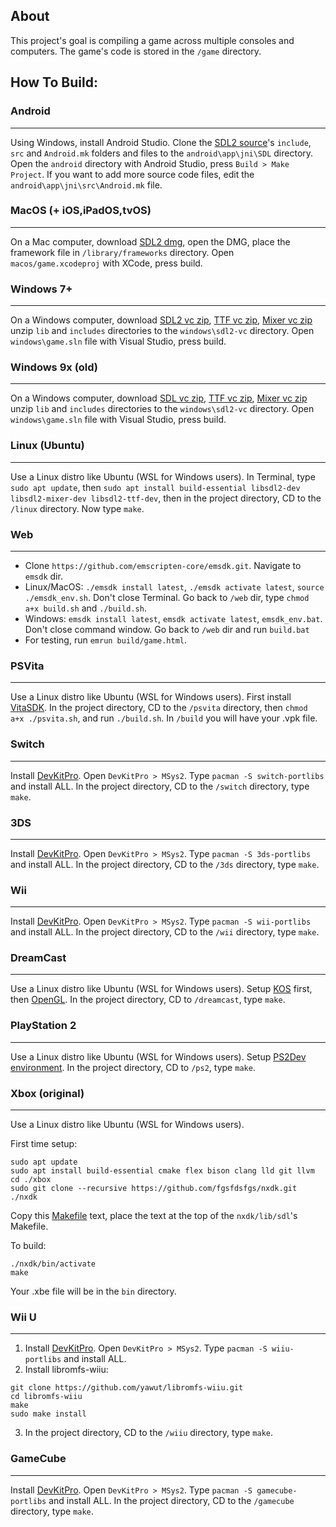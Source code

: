 ## About

This project's goal is compiling a game across multiple consoles and computers. The game's code is stored in the `/game` directory.

## How To Build:

### Android
- - -
Using Windows, install Android Studio. Clone the [SDL2 source](https://github.com/libsdl-org/SDL)'s `include`, `src` and `Android.mk` folders and files to the `android\app\jni\SDL` directory. Open the `android` directory with Android Studio, press `Build > Make Project`. If you want to add more source code files, edit the `android\app\jni\src\Android.mk` file.

### MacOS (+ iOS,iPadOS,tvOS)
- - -
On a Mac computer, download [SDL2 dmg](https://github.com/libsdl-org/SDL/releases/latest), open the DMG, place the framework file in `/library/frameworks` directory. Open `macos/game.xcodeproj` with XCode, press build.

### Windows 7+
- - -
On a Windows computer, download [SDL2 vc zip](https://github.com/libsdl-org/SDL/releases), [TTF vc zip](https://github.com/libsdl-org/SDL_ttf/releases), [Mixer vc zip](https://github.com/libsdl-org/SDL_mixer/releases) unzip `lib` and `includes` directories to the `windows\sdl2-vc` directory. Open `windows\game.sln` file with Visual Studio, press build.

### Windows 9x (old)
- - -
On a Windows computer, download [SDL vc zip](https://sourceforge.net/projects/libsdl/files/SDL/1.2.15/), [TTF vc zip](https://sourceforge.net/projects/libsdl/files/SDL_ttf/2.0.12/), [Mixer vc zip](https://sourceforge.net/projects/libsdl/files/SDL_mixer/1.2.12/) unzip `lib` and `includes` directories to the `windows\sdl2-vc` directory. Open `windows\game.sln` file with Visual Studio, press build.

### Linux (Ubuntu)
- - -
Use a Linux distro like Ubuntu (WSL for Windows users). In Terminal, type `sudo apt update`, then `sudo apt install build-essential libsdl2-dev libsdl2-mixer-dev libsdl2-ttf-dev`, then in the project directory, CD to the `/linux` directory. Now type `make`.

### Web
- - -
* Clone `https://github.com/emscripten-core/emsdk.git`. Navigate to `emsdk` dir. 
* Linux/MacOS: `./emsdk install latest`, `./emsdk activate latest`, `source ./emsdk_env.sh`. Don't close Terminal. Go back to `/web` dir, type `chmod a+x build.sh` and `./build.sh`. 
* Windows: `emsdk install latest`, `emsdk activate latest`, `emsdk_env.bat`. Don't close command window. Go back to `/web` dir and run `build.bat`
* For testing, run `emrun build/game.html`. 

### PSVita
- - -
Use a Linux distro like Ubuntu (WSL for Windows users). First install [VitaSDK](https://vitasdk.org/). In the project directory, CD to the `/psvita` directory, then `chmod a+x ./psvita.sh`, and run `./build.sh`. In `/build` you will have your .vpk file.

### Switch
- - -
Install [DevKitPro](https://devkitpro.org/wiki/Getting_Started). Open `DevKitPro > MSys2`. Type `pacman -S switch-portlibs` and install ALL. In the project directory, CD to the `/switch` directory, type `make`.

### 3DS
- - -
Install [DevKitPro](https://devkitpro.org/wiki/Getting_Started). Open `DevKitPro > MSys2`. Type `pacman -S 3ds-portlibs` and install ALL. In the project directory, CD to the `/3ds` directory, type `make`.

### Wii
- - -
Install [DevKitPro](https://devkitpro.org/wiki/Getting_Started). Open `DevKitPro > MSys2`. Type `pacman -S wii-portlibs` and install ALL. In the project directory, CD to the `/wii` directory, type `make`.

### DreamCast
- - -
Use a Linux distro like Ubuntu (WSL for Windows users). Setup [KOS](https://gist.github.com/erfg12/a55328f50abaea15bd06d6584ed435af#file-kos-setup-easy-md) first, then [OpenGL](https://gist.github.com/erfg12/64285ce6e466fccbe8316f2e7594861a#file-kos-sdl-with-opengl-md). In the project directory, CD to `/dreamcast`, type `make`.

### PlayStation 2
- - -
Use a Linux distro like Ubuntu (WSL for Windows users). Setup [PS2Dev environment](https://gist.github.com/erfg12/45bb0311f53bf2037d338c357c8c33f0). In the project directory, CD to `/ps2`, type `make`.

### Xbox (original)
- - -
Use a Linux distro like Ubuntu (WSL for Windows users).

First time setup:
```
sudo apt update
sudo apt install build-essential cmake flex bison clang lld git llvm
cd ./xbox
sudo git clone --recursive https://github.com/fgsfdsfgs/nxdk.git ./nxdk
```

Copy this [Makefile](https://raw.githubusercontent.com/fgsfdsfgs/nxdk/development/lib/sdl/SDL2_mixer/Makefile) text, place the text at the top of the `nxdk/lib/sdl`'s Makefile.

To build:
```
./nxdk/bin/activate
make
```
Your .xbe file will be in the `bin` directory.

### Wii U
- - -
1. Install [DevKitPro](https://devkitpro.org/wiki/Getting_Started). Open `DevKitPro > MSys2`. Type `pacman -S wiiu-portlibs` and install ALL.
2. Install libromfs-wiiu:
```
git clone https://github.com/yawut/libromfs-wiiu.git
cd libromfs-wiiu
make
sudo make install
```
3. In the project directory, CD to the `/wiiu` directory, type `make`.

### GameCube
- - -
Install [DevKitPro](https://devkitpro.org/wiki/Getting_Started). Open `DevKitPro > MSys2`. Type `pacman -S gamecube-portlibs` and install ALL. In the project directory, CD to the `/gamecube` directory, type `make`.